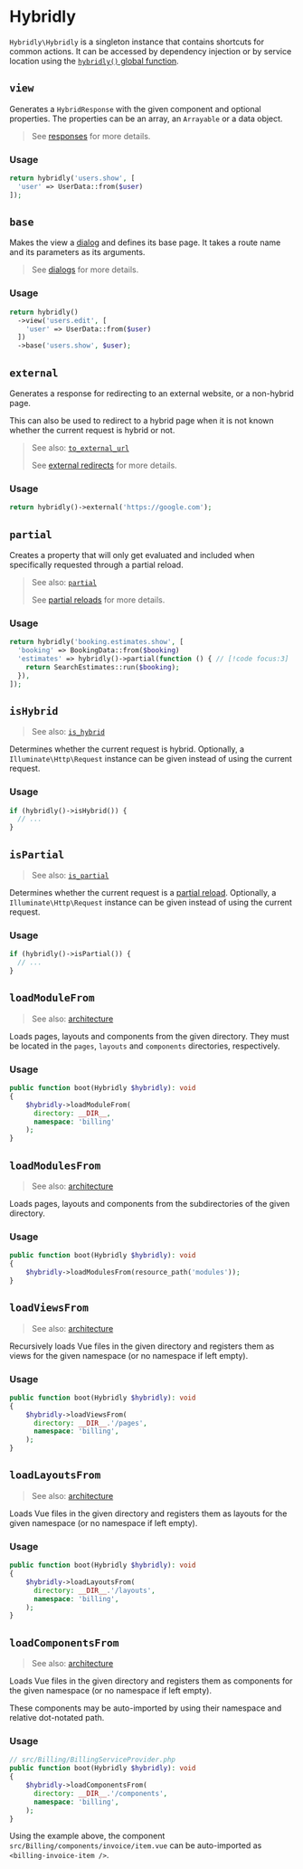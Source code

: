 # Hybridly

`Hybridly\Hybridly` is a singleton instance that contains shortcuts for common actions. It can be accessed by dependency injection or by service location using the [`hybridly()` global function](./functions.md#hybridly).

## `view`

Generates a `HybridResponse` with the given component and optional properties. The properties can be an array, an `Arrayable` or a data object.

> See [responses](../../guide/responses.md) for more details.

### Usage

```php
return hybridly('users.show', [
  'user' => UserData::from($user)
]);
```

## `base`

Makes the view a [dialog](../../guide/dialogs.md) and defines its base page. It takes a route name and its parameters as its arguments.

> See [dialogs](../../guide/dialogs.md) for more details.

### Usage

```php
return hybridly()
  ->view('users.edit', [
    'user' => UserData::from($user)
  ])
  ->base('users.show', $user);
```

## `external`
  
Generates a response for redirecting to an external website, or a non-hybrid page. 

This can also be used to redirect to a hybrid page when it is not known whether the current request is hybrid or not.

> See also: [`to_external_url`](./functions.md#to-external-url)
> 
> See [external redirects](../../guide/responses.md#external-redirects) for more details.

### Usage

```php
return hybridly()->external('https://google.com');
```

## `partial`

Creates a property that will only get evaluated and included when specifically requested through a partial reload.

> See also: [`partial`](./functions.md#partial)
> 
> See [partial reloads](../../guide/partial-reloads.md) for more details.

### Usage

```php
return hybridly('booking.estimates.show', [
  'booking' => BookingData::from($booking)
  'estimates' => hybridly()->partial(function () { // [!code focus:3]
    return SearchEstimates::run($booking);
  }),
]);
```

## `isHybrid`

> See also: [`is_hybrid`](./functions.md#is-hybrid)

Determines whether the current request is hybrid. Optionally, a `Illuminate\Http\Request` instance can be given instead of using the current request.

### Usage

```php
if (hybridly()->isHybrid()) {
  // ...
}
```

## `isPartial`

> See also: [`is_partial`](./functions.md#is-partial)

Determines whether the current request is a [partial reload](../../guide/partial-reloads.md). Optionally, a `Illuminate\Http\Request` instance can be given instead of using the current request.

### Usage

```php
if (hybridly()->isPartial()) {
  // ...
}
```

## `loadModuleFrom`

> See also: [architecture](../../guide/architecture.md#custom)

Loads pages, layouts and components from the given directory. They must be located in the `pages`, `layouts` and `components` directories, respectively.

### Usage

```php
public function boot(Hybridly $hybridly): void
{
    $hybridly->loadModuleFrom(
      directory: __DIR__,
      namespace: 'billing'
    );
}
```

## `loadModulesFrom`

> See also: [architecture](../../guide/architecture.md#custom)

Loads pages, layouts and components from the subdirectories of the given directory.

### Usage

```php
public function boot(Hybridly $hybridly): void
{
    $hybridly->loadModulesFrom(resource_path('modules'));
}
```

## `loadViewsFrom`

> See also: [architecture](../../guide/architecture.md#custom)

Recursively loads Vue files in the given directory and registers them as views for the given namespace (or no namespace if left empty).

### Usage

```php
public function boot(Hybridly $hybridly): void
{
    $hybridly->loadViewsFrom(
      directory: __DIR__.'/pages',
      namespace: 'billing',
    );
}
```

## `loadLayoutsFrom`

> See also: [architecture](../../guide/architecture.md#custom)

Loads Vue files in the given directory and registers them as layouts for the given namespace (or no namespace if left empty).

### Usage

```php
public function boot(Hybridly $hybridly): void
{
    $hybridly->loadLayoutsFrom(
      directory: __DIR__.'/layouts',
      namespace: 'billing',
    );
}
```


## `loadComponentsFrom`

> See also: [architecture](../../guide/architecture.md#custom)

Loads Vue files in the given directory and registers them as components for the given namespace (or no namespace if left empty). 

These components may be auto-imported by using their namespace and relative dot-notated path. 

### Usage

```php
// src/Billing/BillingServiceProvider.php
public function boot(Hybridly $hybridly): void
{
    $hybridly->loadComponentsFrom(
      directory: __DIR__.'/components',
      namespace: 'billing',
    );
}
```

Using the example above, the component `src/Billing/components/invoice/item.vue` can be auto-imported as `<billing-invoice-item />`.
